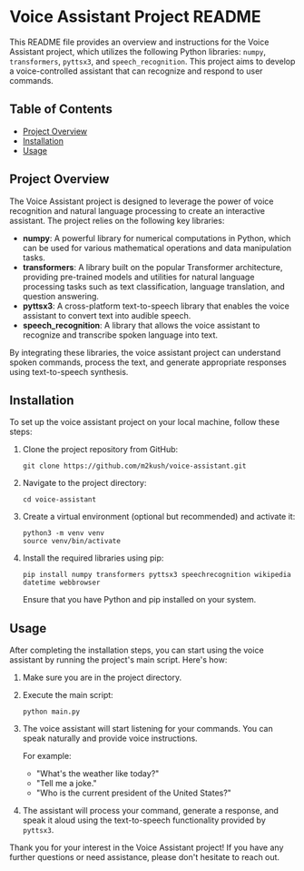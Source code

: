 # Voice Assistant Project README

This README file provides an overview and instructions for the Voice Assistant project, which utilizes the following Python libraries: `numpy`, `transformers`, `pyttsx3`, and `speech_recognition`. This project aims to develop a voice-controlled assistant that can recognize and respond to user commands.

## Table of Contents
- [Project Overview](#project-overview)
- [Installation](#installation)
- [Usage](#usage)

## Project Overview
The Voice Assistant project is designed to leverage the power of voice recognition and natural language processing to create an interactive assistant. The project relies on the following key libraries:

- **numpy**: A powerful library for numerical computations in Python, which can be used for various mathematical operations and data manipulation tasks.
- **transformers**: A library built on the popular Transformer architecture, providing pre-trained models and utilities for natural language processing tasks such as text classification, language translation, and question answering.
- **pyttsx3**: A cross-platform text-to-speech library that enables the voice assistant to convert text into audible speech.
- **speech_recognition**: A library that allows the voice assistant to recognize and transcribe spoken language into text.

By integrating these libraries, the voice assistant project can understand spoken commands, process the text, and generate appropriate responses using text-to-speech synthesis.

## Installation
To set up the voice assistant project on your local machine, follow these steps:

1. Clone the project repository from GitHub:

   ```
   git clone https://github.com/m2kush/voice-assistant.git
   ```

2. Navigate to the project directory:

   ```
   cd voice-assistant
   ```

3. Create a virtual environment (optional but recommended) and activate it:

   ```
   python3 -m venv venv
   source venv/bin/activate
   ```

4. Install the required libraries using pip:

   ```
   pip install numpy transformers pyttsx3 speechrecognition wikipedia datetime webbrowser
   ```

   Ensure that you have Python and pip installed on your system.

## Usage
After completing the installation steps, you can start using the voice assistant by running the project's main script. Here's how:

1. Make sure you are in the project directory.

2. Execute the main script:

   ```
   python main.py
   ```

3. The voice assistant will start listening for your commands. You can speak naturally and provide voice instructions.

   For example:
   - "What's the weather like today?"
   - "Tell me a joke."
   - "Who is the current president of the United States?"

4. The assistant will process your command, generate a response, and speak it aloud using the text-to-speech functionality provided by `pyttsx3`.



Thank you for your interest in the Voice Assistant project! If you have any further questions or need assistance, please don't hesitate to reach out.

